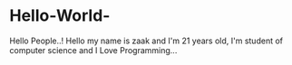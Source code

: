 # Hello-World-
Hello People..!
Hello my name is zaak and I'm 21 years old, I'm student of computer science and I Love Programming... 
